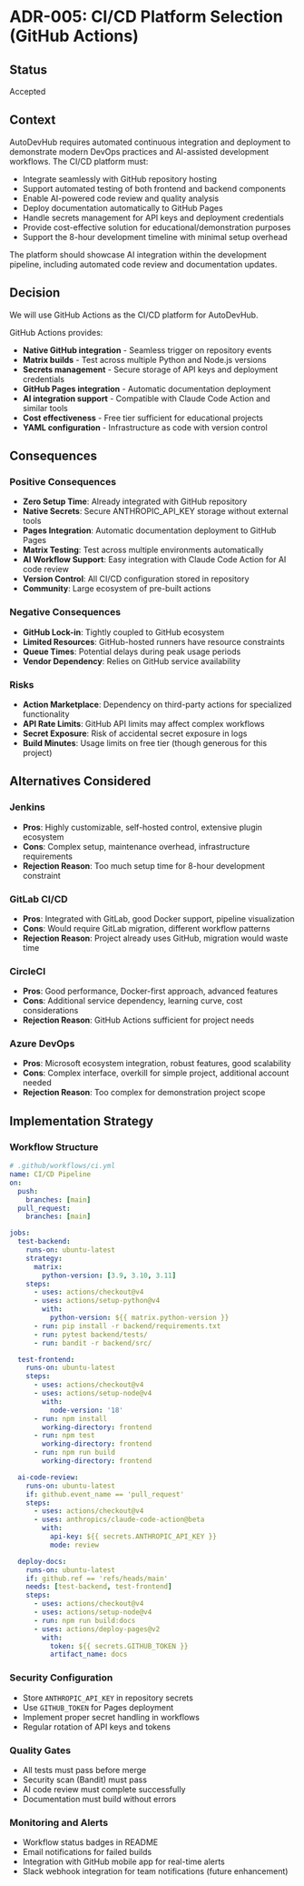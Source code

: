 # ADR-005: CI/CD Platform Selection (GitHub Actions)

## Status
Accepted

## Context
AutoDevHub requires automated continuous integration and deployment to demonstrate modern DevOps practices and AI-assisted development workflows. The CI/CD platform must:

- Integrate seamlessly with GitHub repository hosting
- Support automated testing of both frontend and backend components
- Enable AI-powered code review and quality analysis
- Deploy documentation automatically to GitHub Pages
- Handle secrets management for API keys and deployment credentials
- Provide cost-effective solution for educational/demonstration purposes
- Support the 8-hour development timeline with minimal setup overhead

The platform should showcase AI integration within the development pipeline, including automated code review and documentation updates.

## Decision
We will use GitHub Actions as the CI/CD platform for AutoDevHub.

GitHub Actions provides:
- **Native GitHub integration** - Seamless trigger on repository events
- **Matrix builds** - Test across multiple Python and Node.js versions
- **Secrets management** - Secure storage of API keys and deployment credentials
- **GitHub Pages integration** - Automatic documentation deployment  
- **AI integration support** - Compatible with Claude Code Action and similar tools
- **Cost effectiveness** - Free tier sufficient for educational projects
- **YAML configuration** - Infrastructure as code with version control

## Consequences

### Positive Consequences
- **Zero Setup Time**: Already integrated with GitHub repository
- **Native Secrets**: Secure ANTHROPIC_API_KEY storage without external tools
- **Pages Integration**: Automatic documentation deployment to GitHub Pages
- **Matrix Testing**: Test across multiple environments automatically
- **AI Workflow Support**: Easy integration with Claude Code Action for AI code review
- **Version Control**: All CI/CD configuration stored in repository
- **Community**: Large ecosystem of pre-built actions

### Negative Consequences
- **GitHub Lock-in**: Tightly coupled to GitHub ecosystem
- **Limited Resources**: GitHub-hosted runners have resource constraints
- **Queue Times**: Potential delays during peak usage periods
- **Vendor Dependency**: Relies on GitHub service availability

### Risks
- **Action Marketplace**: Dependency on third-party actions for specialized functionality
- **API Rate Limits**: GitHub API limits may affect complex workflows
- **Secret Exposure**: Risk of accidental secret exposure in logs
- **Build Minutes**: Usage limits on free tier (though generous for this project)

## Alternatives Considered

### Jenkins
- **Pros**: Highly customizable, self-hosted control, extensive plugin ecosystem
- **Cons**: Complex setup, maintenance overhead, infrastructure requirements
- **Rejection Reason**: Too much setup time for 8-hour development constraint

### GitLab CI/CD
- **Pros**: Integrated with GitLab, good Docker support, pipeline visualization
- **Cons**: Would require GitLab migration, different workflow patterns
- **Rejection Reason**: Project already uses GitHub, migration would waste time

### CircleCI
- **Pros**: Good performance, Docker-first approach, advanced features
- **Cons**: Additional service dependency, learning curve, cost considerations
- **Rejection Reason**: GitHub Actions sufficient for project needs

### Azure DevOps
- **Pros**: Microsoft ecosystem integration, robust features, good scalability
- **Cons**: Complex interface, overkill for simple project, additional account needed
- **Rejection Reason**: Too complex for demonstration project scope

## Implementation Strategy

### Workflow Structure
```yaml
# .github/workflows/ci.yml
name: CI/CD Pipeline
on:
  push:
    branches: [main]
  pull_request:
    branches: [main]

jobs:
  test-backend:
    runs-on: ubuntu-latest
    strategy:
      matrix:
        python-version: [3.9, 3.10, 3.11]
    steps:
      - uses: actions/checkout@v4
      - uses: actions/setup-python@v4
        with:
          python-version: ${{ matrix.python-version }}
      - run: pip install -r backend/requirements.txt
      - run: pytest backend/tests/
      - run: bandit -r backend/src/

  test-frontend:
    runs-on: ubuntu-latest
    steps:
      - uses: actions/checkout@v4
      - uses: actions/setup-node@v4
        with:
          node-version: '18'
      - run: npm install
        working-directory: frontend
      - run: npm test
        working-directory: frontend
      - run: npm run build
        working-directory: frontend

  ai-code-review:
    runs-on: ubuntu-latest
    if: github.event_name == 'pull_request'
    steps:
      - uses: actions/checkout@v4
      - uses: anthropics/claude-code-action@beta
        with:
          api-key: ${{ secrets.ANTHROPIC_API_KEY }}
          mode: review

  deploy-docs:
    runs-on: ubuntu-latest
    if: github.ref == 'refs/heads/main'
    needs: [test-backend, test-frontend]
    steps:
      - uses: actions/checkout@v4
      - uses: actions/setup-node@v4
      - run: npm run build:docs
      - uses: actions/deploy-pages@v2
        with:
          token: ${{ secrets.GITHUB_TOKEN }}
          artifact_name: docs
```

### Security Configuration
- Store `ANTHROPIC_API_KEY` in repository secrets
- Use `GITHUB_TOKEN` for Pages deployment
- Implement proper secret handling in workflows
- Regular rotation of API keys and tokens

### Quality Gates
- All tests must pass before merge
- Security scan (Bandit) must pass
- AI code review must complete successfully
- Documentation must build without errors

### Monitoring and Alerts
- Workflow status badges in README
- Email notifications for failed builds
- Integration with GitHub mobile app for real-time alerts
- Slack webhook integration for team notifications (future enhancement)